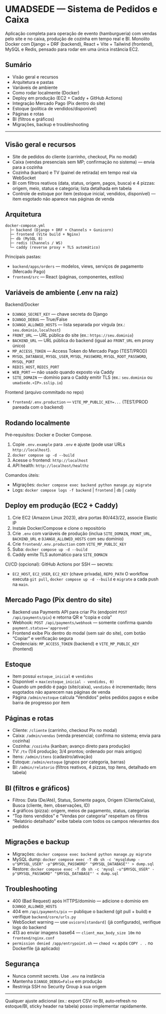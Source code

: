 # UMADSEDE — Sistema de Pedidos e Caixa

Aplicação completa para operação de evento (hamburgueria) com vendas pelo site e no caixa, produção de cozinha em tempo real e BI. Monolito Docker com Django + DRF (backend), React + Vite + Tailwind (frontend), MySQL e Redis, pensado para rodar em uma única instância EC2.

## Sumário
- Visão geral e recursos
- Arquitetura e pastas
- Variáveis de ambiente
- Como rodar localmente (Docker)
- Deploy em produção (EC2 + Caddy + GitHub Actions)
- Integração Mercado Pago (Pix dentro do site)
- Estoque (política de vendidos/disponível)
- Páginas e rotas
- BI (filtros e gráficos)
- Migrações, backup e troubleshooting

---

## Visão geral e recursos

- Site de pedidos do cliente (carrinho, checkout, Pix no modal)
- Caixa (vendas presenciais sem MP; confirmação no sistema) — envia para a cozinha
- Cozinha (kanban) e TV (painel de retirada) em tempo real via WebSocket
- BI com filtros reativos (data, status, origem, pagos, busca) e 4 pizzas: origem, meio, status e categoria; lista detalhada em tabela
- Controle de estoque por item (estoque inicial, vendidos, disponível) — item esgotado não aparece nas páginas de venda

## Arquitetura

```
docker-compose.yml
  ├─ backend (Django + DRF + Channels + Gunicorn)
  ├─ frontend (Vite build + Nginx)
  ├─ db (MySQL 8)
  ├─ redis (Channels / WS)
  └─ caddy (reverse proxy + TLS automático)
```

Principais pastas:
- `backend/apps/orders` — modelos, views, serviços de pagamento (Mercado Pago)
- `frontend/src` — React (páginas, componentes, estilos)

## Variáveis de ambiente (.env na raiz)

Backend/Docker
- `DJANGO_SECRET_KEY` — chave secreta do Django
- `DJANGO_DEBUG` — True/False
- `DJANGO_ALLOWED_HOSTS` — lista separada por vírgula (ex.: `seu.dominio,localhost`)
- `FRONT_URL` — URL pública do site (ex.: `https://seu.dominio`)
- `BACKEND_URL` — URL pública do backend (igual ao `FRONT_URL` em proxy único)
- `MP_ACCESS_TOKEN` — Access Token do Mercado Pago (TEST/PROD)
- `MYSQL_DATABASE`, `MYSQL_USER`, `MYSQL_PASSWORD`, `MYSQL_ROOT_PASSWORD`, `MYSQL_PORT`
- `REDIS_HOST`, `REDIS_PORT`
- `WEB_PORT` — não usado quando exposto via Caddy
- `SITE_DOMAIN` — domínio para o Caddy emitir TLS (ex.: `seu.dominio` ou `umadsede.<IP>.sslip.io`)

Frontend (arquivo commitado no repo)
- `frontend/.env.production` — `VITE_MP_PUBLIC_KEY=...` (TEST/PROD pareada com o backend)

## Rodando localmente

Pré‑requisitos: Docker e Docker Compose.

1) Copie `.env.example` para `.env` e ajuste (pode usar URLs `http://localhost`).
2) `docker compose up -d --build`
3) Acesse o frontend: `http://localhost`
4) API health: `http://localhost/healthz`

Comandos úteis:
- Migrações: `docker compose exec backend python manage.py migrate`
- Logs: `docker compose logs -f backend` | `frontend` | `db` | `caddy`

## Deploy em produção (EC2 + Caddy)

1) Crie EC2 (Amazon Linux 2023), abra portas 80/443/22, associe Elastic IP
2) Instale Docker/Compose e clone o repositório
3) Crie `.env` com variáveis de produção (inclua `SITE_DOMAIN`, `FRONT_URL`, `BACKEND_URL` e `DJANGO_ALLOWED_HOSTS` com seu domínio)
4) Crie `frontend/.env.production` com `VITE_MP_PUBLIC_KEY`
5) Suba: `docker compose up -d --build`
6) Caddy emite TLS automático para `SITE_DOMAIN`

CI/CD (opcional): GitHub Actions por SSH — secrets:
- `EC2_HOST`, `EC2_USER`, `EC2_KEY` (chave privada), `REPO_PATH`
O workflow executa `git pull`, `docker compose up -d --build` e `migrate` a cada push na `main`.

## Mercado Pago (Pix dentro do site)

- Backend usa Payments API para criar Pix (endpoint `POST /api/payments/pix`) e retorna QR e “copia e cola”
- Webhook: `POST /api/payments/webhook` — somente confirma quando `payment.status=='approved'`
- Frontend exibe Pix dentro do modal (sem sair do site), com botão “Copiar” e verificação segura
- Credenciais: `MP_ACCESS_TOKEN` (backend) e `VITE_MP_PUBLIC_KEY` (frontend)

## Estoque

- Item possui `estoque_inicial` e `vendidos`
- Disponível = `max(estoque_inicial - vendidos, 0)`
- Quando um pedido é pago (site/caixa), `vendidos` é incrementado; itens esgotados não aparecem nas páginas de venda
- Página `/admin/estoque` calcula “Vendidos” pelos pedidos pagos e exibe barra de progresso por item

## Páginas e rotas

- Cliente: `/cliente` (carrinho, checkout Pix no modal)
- Caixa: `/admin/vendas` (venda presencial; confirma no sistema; envia para cozinha)
- Cozinha: `/cozinha` (kanban; avanço direto para produção)
- TV: `/tv` (1/4 produção; 3/4 prontos; ordenado por mais antigos)
- Itens: `/admin/itens` (cadastro/ativação)
- Estoque: `/admin/estoque` (grupos por categoria, barras)
- BI: `/admin/relatorio` (filtros reativos, 4 pizzas, top itens, detalhado em tabela)

## BI (filtros e gráficos)

- Filtros: Data (De/Até), Status, Somente pagos, Origem (Cliente/Caixa), Busca (cliente, item, observações, ID)
- 4 gráficos (pizza): origem, meios de pagamento, status, categorias
- “Top itens vendidos” e “Vendas por categoria” respeitam os filtros
- “Relatório detalhado” exibe tabela com todos os campos relevantes dos pedidos

## Migrações e backup

- Migrações: `docker compose exec backend python manage.py migrate`
- MySQL dump: `docker compose exec -T db sh -c 'mysqldump -u"$MYSQL_USER" -p"$MYSQL_PASSWORD" "$MYSQL_DATABASE"' > dump.sql`
- Restore: `docker compose exec -T db sh -c 'mysql -u"$MYSQL_USER" -p"$MYSQL_PASSWORD" "$MYSQL_DATABASE"' < dump.sql`

## Troubleshooting

- 400 (Bad Request) após HTTPS/domínio — adicione o domínio em `DJANGO_ALLOWED_HOSTS`
- 404 em `/api/payments/pix` — publique o backend (git pull + build) e verifique `backend/core/urls.py`
- WebSocket warning — use `uvicorn[standard]` (já configurado), verifique logs do backend
- 413 ao enviar imagens base64 — `client_max_body_size 10m` no `frontend/nginx.conf`
- `permission denied /app/entrypoint.sh` — `chmod +x` após `COPY . .` no Dockerfile (já aplicado)

## Segurança

- Nunca commit secrets. Use `.env` na instância
- Mantenha `DJANGO_DEBUG=False` em produção
- Restrinja SSH no Security Group à sua origem

---

Qualquer ajuste adicional (ex.: export CSV no BI, auto‑refresh no estoque/BI, sticky header na tabela) posso implementar rapidamente.
